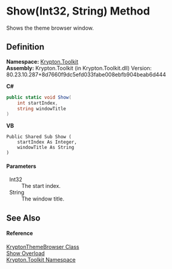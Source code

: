 # Show(Int32, String) Method


Shows the theme browser window.



## Definition
**Namespace:** <a href="79d2eac2-21f4-54ff-7552-b20c33c30600.md">Krypton.Toolkit</a>  
**Assembly:** Krypton.Toolkit (in Krypton.Toolkit.dll) Version: 80.23.10.287+8d7660f9dc5efd033fabe008ebfb904beab6d444

**C#**
``` C#
public static void Show(
	int startIndex,
	string windowTitle
)
```
**VB**
``` VB
Public Shared Sub Show ( 
	startIndex As Integer,
	windowTitle As String
)
```



#### Parameters
<dl><dt>  Int32</dt><dd>The start index.</dd><dt>  String</dt><dd>The window title.</dd></dl>

## See Also


#### Reference
<a href="606d406f-2eec-7746-d526-9a6784266e36.md">KryptonThemeBrowser Class</a>  
<a href="3748b704-1c23-1aae-bab7-05ffd2e1b890.md">Show Overload</a>  
<a href="79d2eac2-21f4-54ff-7552-b20c33c30600.md">Krypton.Toolkit Namespace</a>  
